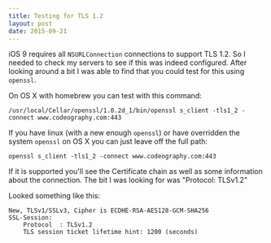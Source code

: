 ```yaml
---
title: Testing for TLS 1.2
layout: post
date: 2015-09-21
---
```


iOS 9 requires all `NSURLConnection` connections to support TLS 1.2. So I needed to check my servers to see if this was indeed configured. After looking around a bit I was able to find that you could test for this using `openssl`.

On OS X with homebrew you can test with this command:

```
/usr/local/Cellar/openssl/1.0.2d_1/bin/openssl s_client -tls1_2 -connect www.codeography.com:443
```

If you have linux (with a new enough `openssl`) or have overridden the system `openssl` on OS X you can just leave off the full path:

```
openssl s_client -tls1_2 -connect www.codeography.com:443
```

If it is supported you'll see the Certificate chain as well as some information about the connection. The bit I was looking for was "Protocol: TLSv1.2"

Looked something like this:

```
New, TLSv1/SSLv3, Cipher is ECDHE-RSA-AES128-GCM-SHA256
SSL-Session:
    Protocol  : TLSv1.2
    TLS session ticket lifetime hint: 1200 (seconds)
```
